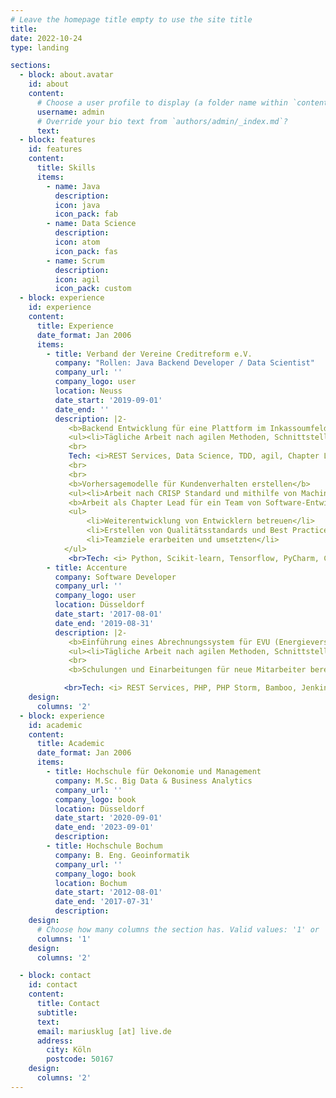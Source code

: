 ```yaml
---
# Leave the homepage title empty to use the site title
title:
date: 2022-10-24
type: landing

sections:
  - block: about.avatar
    id: about
    content:
      # Choose a user profile to display (a folder name within `content/authors/`)
      username: admin
      # Override your bio text from `authors/admin/_index.md`?
      text:
  - block: features
    id: features
    content:
      title: Skills
      items:
        - name: Java
          description: 
          icon: java
          icon_pack: fab
        - name: Data Science
          description: 
          icon: atom
          icon_pack: fas
        - name: Scrum
          description: 
          icon: agil
          icon_pack: custom
  - block: experience
    id: experience
    content:
      title: Experience
      date_format: Jan 2006
      items:
        - title: Verband der Vereine Creditreform e.V.
          company: "Rollen: Java Backend Developer / Data Scientist"
          company_url: ''
          company_logo: user
          location: Neuss
          date_start: '2019-09-01'
          date_end: ''
          description: |2-
             <b>Backend Entwicklung für eine Plattform im Inkassoumfeld</b>
             <ul><li>Tägliche Arbeit nach agilen Methoden, Schnittstellen nach Kundenabsprache entwickeln.</li></ul>
             <br>
             Tech: <i>REST Services, Data Science, TDD, agil, Chapter Lead, Pair-Programming, IntelliJ IDEA, Java 17, SpringBoot 2, Docker, OpenAPI, JUnit5, Maven, Git, Jenkins, JIRA, Confluence</i>
             <br>
             <br>
             <b>Vorhersagemodelle für Kundenverhalten erstellen</b>
             <ul><li>Arbeit nach CRISP Standard und mithilfe von Machine-Learning Methoden einschl. Datenanalyse, -modellierung und -visualisierung</li></ul>
             <b>Arbeit als Chapter Lead für ein Team von Software-Entwickler</b>
             <ul>
                 <li>Weiterentwicklung von Entwicklern betreuen</li>
                 <li>Erstellen von Qualitätsstandards und Best Practices</li>
                 <li>Teamziele erarbeiten und umsetzten</li>
            </ul>
             <br>Tech: <i> Python, Scikit-learn, Tensorflow, PyCharm, CRISP, NLP, Statistik, XGBoost, OLS</i> 
        - title: Accenture
          company: Software Developer
          company_url: ''
          company_logo: user
          location: Düsseldorf
          date_start: '2017-08-01'
          date_end: '2019-08-31'
          description: |2-
             <b>Einführung eines Abrechnungssystem für EVU (Energieversorgungsunternehmen)</b>
             <ul><li>Tägliche Arbeit nach agilen Methoden, Schnittstellen nach Kundenabsprache entwickeln.</li></ul>
             <br>
             <b>Schulungen und Einarbeitungen für neue Mitarbeiter bereitstellen und durchführen</b>

            <br>Tech: <i> REST Services, PHP, PHP Storm, Bamboo, Jenkins, Sonar, JIRA, Confluence
    design:
      columns: '2'
  - block: experience
    id: academic
    content:
      title: Academic
      date_format: Jan 2006
      items:
        - title: Hochschule für Oekonomie und Management
          company: M.Sc. Big Data & Business Analytics
          company_url: ''
          company_logo: book
          location: Düsseldorf
          date_start: '2020-09-01'
          date_end: '2023-09-01'
          description:
        - title: Hochschule Bochum
          company: B. Eng. Geoinformatik
          company_url: ''
          company_logo: book
          location: Bochum
          date_start: '2012-08-01'
          date_end: '2017-07-31'
          description:
    design:
      # Choose how many columns the section has. Valid values: '1' or '2'.
      columns: '1'
    design:
      columns: '2'

  - block: contact
    id: contact
    content:
      title: Contact
      subtitle:
      text: 
      email: mariusklug [at] live.de
      address:
        city: Köln
        postcode: 50167
    design:
      columns: '2'
---
```


